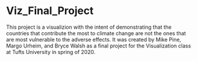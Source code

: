 # Viz_Final_Project

This project is a visualizion with the intent of demonstrating that the countries that contribute the most to climate change are not the ones that are most vulnerable to the adverse effects. It was created by Mike Pine, Margo Urheim, and Bryce Walsh as a final project for the Visualization class at Tufts University in spring of 2020.
